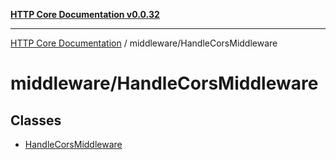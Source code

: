 [**HTTP Core Documentation v0.0.32**](../../README.md)

***

[HTTP Core Documentation](../../modules.md) / middleware/HandleCorsMiddleware

# middleware/HandleCorsMiddleware

## Classes

- [HandleCorsMiddleware](classes/HandleCorsMiddleware.md)

